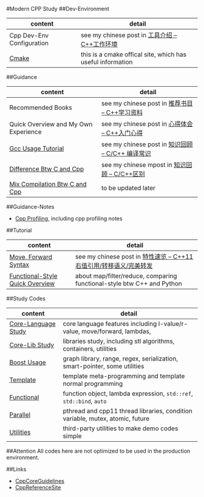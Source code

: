 #Modern CPP Study
##Dev-Environment

content | detail
--- | ---
Cpp Dev-Env Configuration | see my chinese post in [工具介绍 – C++工作环境](http://blog.cheyulin.me/?p=33)
[Cmake](https://cmake.org/) | this is a cmake offical site, which has useful information

##Guidance

content | detail
--- | ---
Recommended Books | see my chinese post in [推荐书目 – C++学习资料](http://blog.cheyulin.me/?p=318)
Quick Overview and My Own Experience | see my chinese post in [心得体会 – C++入门心得](http://blog.cheyulin.me/?p=16)
[Gcc Usage Tutorial](Guidance/GccUsage) | see my chinese post in [知识回顾 – C/C++ 编译常识](http://blog.cheyulin.me/?p=270)
[Difference Btw C and Cpp](Guidance/DifferInCppC) | see my chinese mpost in [知识回顾 – C/C++区别](http://blog.cheyulin.me/?p=238)
[Mix Compilation Btw C and Cpp](Guidance/MixCompile) | to be updated later

##Guidance-Notes
- [Cpp Profiling](Guidance/Notes/CppProfiling.md), including cpp profiling notes

##Tutorial

content | detail
--- | ---
[Move, Forward Syntax](Tutorial/MoveForwardSyntax) | see my chinese post in [特性速览 – C++11右值引用/转移语义/完美转发](http://blog.cheyulin.me/?p=148)
[Functional-Style Quick Overview](Tutorial/Functional) | about map/filter/reduce, comparing functional-style btw C++ and Python

##Study Codes

content | detail
--- | ---
[Core-Language Study](StudyCodes/CppCoreLang) | core language features including l-value/r-value, move/forward, lambdas,
[Core-Lib Study](StudyCodes/CppCoreLib) | libraries study, including stl algorithms, containers, utilities
[Boost Usage](StudyCodes/BoostStudy) | graph library, range, regex, serialization, smart-pointer, some utilities
[Template](StudyCodes/TemplateStudy) | template meta-programming and template normal programming
[Functional](StudyCodes/FunctionalStudy) | function object, lambda expression, `std::ref`, `std::bind`, `auto`
[Parallel](StudyCodes/ParallelStudy) | pthread and cpp11 thread libraries, condition variable, mutex, atomic, future
[Utilities](StudyCodes/Utilities) | third-party utilities to make demo codes simple

##Attention
All codes here are not optimized to be used in the production environment.

##Links
- [CppCoreGuidelines](https://github.com/isocpp/CppCoreGuidelines)
- [CppReferenceSite](http://en.cppreference.com/w/cpp)